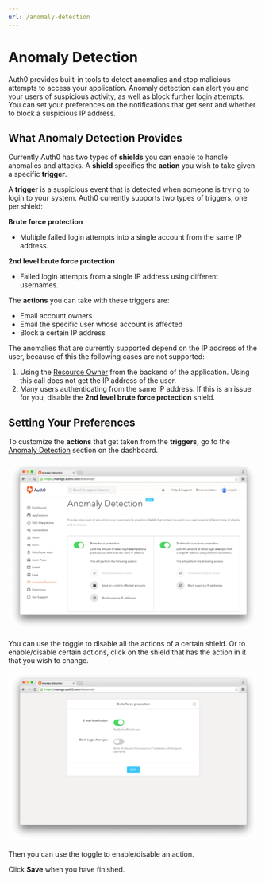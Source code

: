 ```yaml
---
url: /anomaly-detection
---
```


# Anomaly Detection

Auth0 provides built-in tools to detect anomalies and stop malicious attempts to access your application. Anomaly detection can alert you and your users of suspicious activity, as well as block further login attempts. You can set your preferences on the notifications that get sent and whether to block a suspicious IP address.

## What Anomaly Detection Provides

Currently Auth0 has two types of **shields** you can enable to handle anomalies and attacks.  A **shield** specifies the **action** you wish to take given a specific **trigger**. 

A **trigger** is a suspicious event that is detected when someone is trying to login to your system. Auth0 currently supports two types of triggers, one per shield:

**Brute force protection**

* Multiple failed login attempts into a single account from the same IP address.

**2nd level brute force protection**

* Failed login attempts from a single IP address using different usernames.

The **actions** you can take with these triggers are:

* Email account owners
* Email the specific user whose account is affected 
* Block a certain IP address

The anomalies that are currently supported depend on the IP address of the user, because of this the following cases are not supported:

1.  Using the [Resource Owner](/auth-api#!#post--oauth-ro) from the backend of the application. Using this call does not get the IP address of the user.
2. Many users authenticating from the same IP address.  If this is an issue for you, disable the **2nd level brute force protection** shield.

## Setting Your Preferences

To customize the **actions** that get taken from the **triggers**, go to the [Anomaly Detection](${uiURL}/#/anomaly) section on the dashboard.

![](/media/articles/anomaly-detection/anomaly-detection-overview.png)

You can use the toggle to disable all the actions of a certain shield. Or to enable/disable certain actions, click on the shield that has the action in it that you wish to change.

![](/media/articles/anomaly-detection/changing-actions.png)

Then you can use the toggle to enable/disable an action.

Click **Save** when you have finished.
